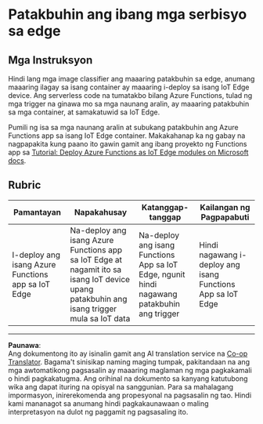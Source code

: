 <!--
CO_OP_TRANSLATOR_METADATA:
{
  "original_hash": "cc7ad255517f5f618f9c8899e6ff6783",
  "translation_date": "2025-08-27T21:12:33+00:00",
  "source_file": "4-manufacturing/lessons/3-run-fruit-detector-edge/assignment.md",
  "language_code": "tl"
}
-->
# Patakbuhin ang ibang mga serbisyo sa edge

## Mga Instruksyon

Hindi lang mga image classifier ang maaaring patakbuhin sa edge, anumang maaaring ilagay sa isang container ay maaaring i-deploy sa isang IoT Edge device. Ang serverless code na tumatakbo bilang Azure Functions, tulad ng mga trigger na ginawa mo sa mga naunang aralin, ay maaaring patakbuhin sa mga container, at samakatuwid sa IoT Edge.

Pumili ng isa sa mga naunang aralin at subukang patakbuhin ang Azure Functions app sa isang IoT Edge container. Makakahanap ka ng gabay na nagpapakita kung paano ito gawin gamit ang ibang proyekto ng Functions app sa [Tutorial: Deploy Azure Functions as IoT Edge modules on Microsoft docs](https://docs.microsoft.com/azure/iot-edge/tutorial-deploy-function?WT.mc_id=academic-17441-jabenn&view=iotedge-2020-11).

## Rubric

| Pamantayan | Napakahusay | Katanggap-tanggap | Kailangan ng Pagpapabuti |
| ---------- | ----------- | ----------------- | ------------------------ |
| I-deploy ang isang Azure Functions app sa IoT Edge | Na-deploy ang isang Azure Functions app sa IoT Edge at nagamit ito sa isang IoT device upang patakbuhin ang isang trigger mula sa IoT data | Na-deploy ang isang Functions App sa IoT Edge, ngunit hindi nagawang patakbuhin ang trigger | Hindi nagawang i-deploy ang isang Functions App sa IoT Edge |

---

**Paunawa**:  
Ang dokumentong ito ay isinalin gamit ang AI translation service na [Co-op Translator](https://github.com/Azure/co-op-translator). Bagama't sinisikap naming maging tumpak, pakitandaan na ang mga awtomatikong pagsasalin ay maaaring maglaman ng mga pagkakamali o hindi pagkakatugma. Ang orihinal na dokumento sa kanyang katutubong wika ang dapat ituring na opisyal na sanggunian. Para sa mahalagang impormasyon, inirerekomenda ang propesyonal na pagsasalin ng tao. Hindi kami mananagot sa anumang hindi pagkakaunawaan o maling interpretasyon na dulot ng paggamit ng pagsasaling ito.